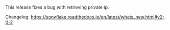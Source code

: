 This release fixes a bug with retrieving private ip.

Changelog: https://sonyflake.readthedocs.io/en/latest/whats_new.html#v2-0-2
